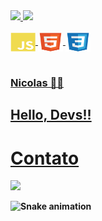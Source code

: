 <div>
  <a href="https://github.com/Nicolas-Rabelo">
  <img height="180em" src="https://github-readme-stats.vercel.app/api?username=Nicolas-Rabelo&show_icons=true&theme=radical&include_all_commits=true&count_private=true"/>
  <img height="180em" src="https://github-readme-stats.vercel.app/api/top-langs/?username=Nicolas-Rabelo&layout=compact&langs_count=6&theme=radical"/>
</div>
<div style="display: inline_block"><br>
  <img align="center" alt="Js" height="30" width="40" src="https://raw.githubusercontent.com/devicons/devicon/master/icons/javascript/javascript-plain.svg">
  <img align="center" alt="HTML" height="30" width="40" src="https://raw.githubusercontent.com/devicons/devicon/master/icons/html5/html5-original.svg">
  <img align="center" alt="CSS" height="30" width="40" src="https://raw.githubusercontent.com/devicons/devicon/master/icons/css3/css3-original.svg">
</div>
 
 <br>
  
 ### Nicolas 👨‍💻
 ## <b>Hello, Devs!!<b>
 
 # Contato
 
<div> 
 
 <a href = "mailto:nicolasrabelo.dev@gmail.com"><img src="https://img.shields.io/badge/-Gmail-%23333?style=for-the-badge&logo=gmail&logoColor=white" target="_blank"></a>

 
![Snake animation](https://github.com/Nicolas-Rabelo/Nicolas-Rabelo/blob/output/github-contribution-grid-snake.svg)

</div>
